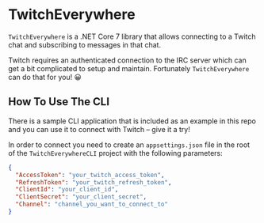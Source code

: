 # TwitchEverywhere

`TwitchEverywhere` is a .NET Core 7 library that allows connecting to a Twitch chat and subscribing to messages in that chat.

Twitch requires an authenticated connection to the IRC server which can get a bit complicated to setup and maintain. Fortunately `TwitchEverywhere` can do that for you! 😀

## How To Use The CLI
There is a sample CLI application that is included as an example in this repo and you can use it to connect with Twitch – give it a try!

In order to connect you need to create an `appsettings.json` file in the root of the `TwitchEverywhereCLI` project with the following parameters:

```json
{
  "AccessToken": "your_twitch_access_token",
  "RefreshToken": "your_twitch_refresh_token",
  "ClientId": "your_client_id",
  "ClientSecret": "your_client_secret",
  "Channel": "channel_you_want_to_connect_to"
}
```
